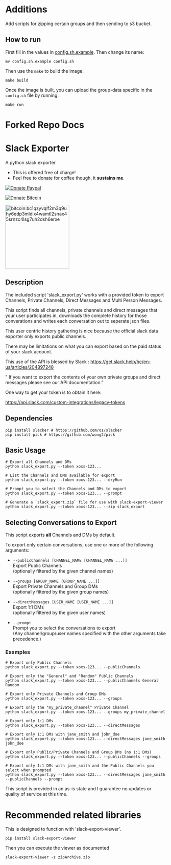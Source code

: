 # Additions

Add scripts for zipping certain groups and then sending to s3 bucket.

## How to run
First fill in the values in [config.sh.example](config.sh.example). Then change its name:
```
mv config.sh.example config.sh
```
Then use the `make` to build the image:
```
make build
```
Once the image is built, you can upload the group-data specific in the `config.sh` file by running:
```
make run
```

# Forked Repo Docs
# Slack Exporter
A python slack exporter

- This is offered free of charge! 
- Feel free to donate for coffee though, it **sustains me**.

[![Donate Paypal](https://img.shields.io/badge/Donate-Paypal--Has--Fees-blue.svg?logo=paypal&style=popout)](https://www.paypal.com/cgi-bin/webscr?cmd=_s-xclick&hosted_button_id=RWYM3TQN4XGT4&source=url)

[![Donate Bitcoin](https://img.shields.io/badge/Donate-Bitcoin--No--Fees-yellow.svg?logo=bitcoin&style=popout)](ReadmeAssets/bitcoin_donate.PNG?raw=true#bitcoin:bc1qzyvqlf2m3q9uhy6edp3mldlx4wamtl2snax45srnzc4lsg7uh2dsh6erxe)

<img src="ReadmeAssets/bitcoin_donate.PNG?raw=true" alt="bitcoin:bc1qzyvqlf2m3q9uhy6edp3mldlx4wamtl2snax45srnzc4lsg7uh2dsh6erxe" width="200" height="auto">

## Description

The included script 'slack_export.py' works with a provided token to export Channels, Private Channels, Direct Messages and Multi Person Messages.

This script finds all channels, private channels and direct messages that your user participates in, downloads the complete history for those converations and writes each conversation out to seperate json files.

This user centric history gathering is nice because the official slack data exporter only exports public channels.

There may be limitations on what you can export based on the paid status of your slack account.

This use of the API is blessed by Slack : https://get.slack.help/hc/en-us/articles/204897248

" If you want to export the contents of your own private groups and direct messages
please see our API documentation."

One way to get your token is to obtain it here:

https://api.slack.com/custom-integrations/legacy-tokens

## Dependencies
```
pip install slacker # https://github.com/os/slacker
pip install pick # https://github.com/wong2/pick
```

## Basic Usage
```
# Export all Channels and DMs
python slack_export.py --token xoxs-123...

# List the Channels and DMs available for export
python slack_export.py --token xoxs-123... --dryRun

# Prompt you to select the Channels and DMs to export
python slack_export.py --token xoxs-123... --prompt

# Generate a `slack_export.zip` file for use with slack-export-viewer
python slack_export.py --token xoxs-123... --zip slack_export
```

## Selecting Conversations to Export

This script exports **all** Channels and DMs by default.

To export only certain conversations, use one or more of the following arguments:

* `--publicChannels [CHANNEL_NAME [CHANNEL_NAME ...]]`\
Export Public Channels\
(optionally filtered by the given channel names)

* `--groups [GROUP_NAME [GROUP_NAME ...]]`\
Export Private Channels and Group DMs\
(optionally filtered by the given group names)

* `--directMessages [USER_NAME [USER_NAME ...]]`\
Export 1:1 DMs\
(optionally filtered by the given user names)

* `--prompt`\
Prompt you to select the conversations to export\
(Any channel/group/user names specified with the other arguments take precedence.)

### Examples
```
# Export only Public Channels
python slack_export.py --token xoxs-123... --publicChannels

# Export only the "General" and "Random" Public Channels
python slack_export.py --token xoxs-123... --publicChannels General Random

# Export only Private Channels and Group DMs
python slack_export.py --token xoxs-123... --groups

# Export only the "my_private_channel" Private Channel
python slack_export.py --token xoxs-123... --groups my_private_channel

# Export only 1:1 DMs
python slack_export.py --token xoxs-123... --directMessages

# Export only 1:1 DMs with jane_smith and john_doe
python slack_export.py --token xoxs-123... --directMessages jane_smith john_doe

# Export only Public/Private Channels and Group DMs (no 1:1 DMs)
python slack_export.py --token xoxs-123... --publicChannels --groups

# Export only 1:1 DMs with jane_smith and the Public Channels you select when prompted
python slack_export.py --token xoxs-123... --directMessages jane_smith --publicChannels --prompt
```
This script is provided in an as-is state and I guarantee no updates or quality of service at this time.

# Recommended related libraries

This is designed to function with 'slack-export-viewer'.
  ```
  pip install slack-export-viewer
  ```

Then you can execute the viewer as documented
```
slack-export-viewer -z zipArchive.zip
```


